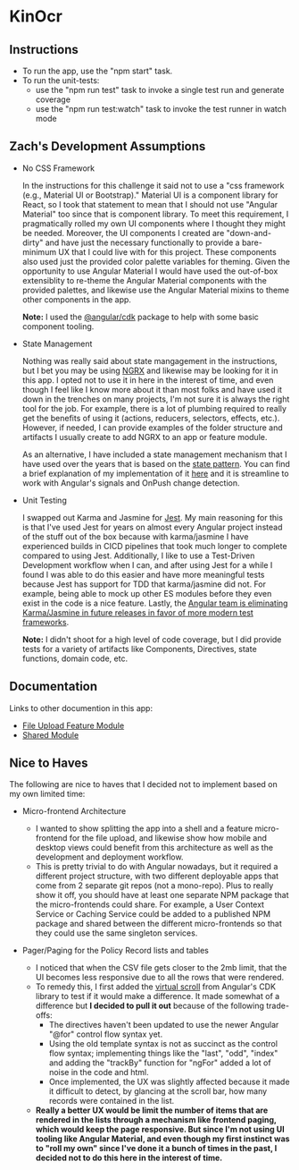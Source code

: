 # KinOcr

## Instructions
- To run the app, use the "npm start" task.
- To run the unit-tests:
  - use the "npm run test" task to invoke a single test run and generate coverage
  - use the "npm run test:watch" task to invoke the test runner in watch mode

## Zach's Development Assumptions

- No CSS Framework

  In the instructions for this challenge it said not to use a "css framework (e.g., Material UI or Bootstrap)." Material UI is a component library for React, so I took that statement to mean that I should not use "Angular Material" too since that is component library. To meet this requirement, I pragmatically rolled my own UI components where I thought they might be needed. Moreover, the UI components I created are "down-and-dirty" and have just the necessary functionally to provide a bare-minimum UX that I could live with for this project. These components also used just the provided color palette variables for theming. Given the opportunity to use Angular Material I would have used the out-of-box extensiblity to re-theme the Angular Material components with the provided palettes, and likewise use the Angular Material mixins to theme other components in the app.

  <b>Note:</b> I used the [@angular/cdk](https://www.npmjs.com/package/@angular/cdk) package to help with some basic component tooling.

- State Management
  
  Nothing was really said about state mangagement in the instructions, but I bet you may be using [NGRX](https://ngrx.io/) and likewise may be looking for it in this app. I opted not to use it in here in the interest of time, and even though I feel like I know more about it than most folks and have used it down in the trenches on many projects, I'm not sure it is always the right tool for the job. For example, there is a lot of plumbing required to really get the benefits of using it (actions, reducers, selectors, effects, etc.). However, if needed, I can provide examples of the folder structure and artifacts I usually create to add NGRX to an app or feature module.

  
  As an alternative, I have included a state management mechanism that I have used over the years that is based on the [state pattern](https://refactoring.guru/design-patterns/state). You can find a brief explanation of my implementation of it [here](/src/app/file-upload/models/states/README.md) and it is streamline to work with Angular's signals and OnPush change detection.

- Unit Testing
  
  I swapped out Karma and Jasmine for [Jest](https://jestjs.io/). My main reasoning for this is that I've used Jest for years on almost every Angular project instead of the stuff out of the box because with karma/jasmine I have experienced builds in CICD pipelines that took much longer to complete compared to using Jest. Additionally, I like to use a Test-Driven Development workflow when I can, and after using Jest for a while I found I was able to do this easier and have more meaningful tests because Jest has support for TDD that karma/jasmine did not. For example, being able to mock up other ES modules before they even exist in the code is a nice feature. Lastly, the [Angular team is eliminating Karma/Jasmine in future releases in favor of more modern test frameworks](https://blog.angular.dev/moving-angular-cli-to-jest-and-web-test-runner-ef85ef69ceca).

  <b>Note:</b> I didn't shoot for a high level of code coverage, but I did provide tests for a variety of artifacts like Components, Directives, state functions, domain code, etc.

## Documentation
Links to other documention in this app:
- [File Upload Feature Module](src/app/file-upload/README.md)
- [Shared Module](src/app/shared/README.md)

## Nice to Haves

The following are nice to haves that I decided not to implement based on my own limited time:
- Micro-frontend Architecture
  - I wanted to show splitting the app into a shell and a feature micro-frontend for the file upload, and likewise show how mobile and desktop views could benefit from this architecture as well as the development and deployment workflow.
  - This is pretty trivial to do with Angular nowadays, but it required a different project structure, with two different deployable apps that come from 2 separate git repos (not a mono-repo). Plus to really show it off, you should have at least one separate NPM package that the micro-frontends could share. For example, a User Context Service or Caching Service could be added to a published NPM package and shared between the different micro-frontends so that they could use the same singleton services.

- Pager/Paging for the Policy Record lists and tables
  - I noticed that when the CSV file gets closer to the 2mb limit, that the UI becomes less responsive due to all the rows that were rendered.
  - To remedy this, I first added the [virtual scroll](https://material.angular.io/cdk/scrolling/overview#virtual-scrolling) from Angular's CDK library to test if it would make a difference. It made somewhat of a difference but <b>I decided to pull it out</b> because of the following trade-offs:
    - The directives haven't been updated to use the newer Angular "@for" control flow syntax yet.
    - Using the old template syntax is not as succinct as the control flow syntax; implementing things like the "last", "odd", "index" and adding the "trackBy" function for "ngFor" added a lot of noise in the code and html.
    - Once implemented, the UX was slightly affected because it made it difficult to detect, by glancing at the scroll bar, how many records were contained in the list.
  - <b>Really a better UX would be limit the number of items that are rendered in the lists through a mechanism like frontend paging, which would keep the page responsive. But since I'm not using UI tooling like Angular Material, and even though my first instinct was to "roll my own" since I've done it a bunch of times in the past, I decided not to do this here in the interest of time.</b>